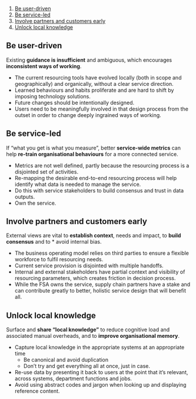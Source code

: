 1. [Be user-driven](#be-user-driven)
1. [Be service-led](#be-service-led)
1. [Involve partners and customers early](#involve-partners-and-customers-early)
1. [Unlock local knowledge](#unlock-local-knowledge)

## Be user-driven

Existing **guidance is insufficient** and ambiguous, which encourages **inconsistent ways of working**.  
* The current resourcing tools have evolved locally (both in scope and geographically) and organically, without a clear service direction.  
* Learned behaviours and habits proliferate and are hard to shift by imposing technology solutions. 
* Future changes should be intentionally designed. 
* Users need to be meaningfully involved in that design process from the outset in order to change deeply ingrained ways of working.

## Be service-led

If “what you get is what you measure”, better **service-wide metrics** can help **re-train organisational behaviours** for a more connected service. 
* Metrics are not well defined, partly because the resourcing process is a disjointed set of activities.
* Re-mapping the desirable end-to-end resourcing process will help identify what data is needed to manage the service.
* Do this with service stakeholders to build consensus and trust in data outputs.
* Own the service.

## Involve partners and customers early
External views are vital to **establish context**, needs and impact, to **build consensus** and to * avoid internal bias. 
* The business operating model relies on third parties to ensure a flexible workforce to fulfil resourcing needs. 
* Current service provision is disjointed with multiple handoffs.
* Internal and external stakeholders have partial context and visibility of resourcing parameters, which creates friction in decision process.
* While the FSA owns the service, supply chain partners have a stake and can contribute greatly to better, holistic service design that will benefit all. 

## Unlock local knowledge
Surface and **share “local knowledge”** to reduce cognitive load and associated manual overheads, and to **improve organisational memory**.
* Capture local knowledge in the appropriate systems at an appropriate time
   * Be canonical and avoid duplication
   * Don’t try and get everything all at once, just in case. 
* Re-use data by presenting it back to users at the point that it’s relevant, across systems, department functions and jobs. 
* Avoid using abstract codes and jargon when looking up and displaying reference content. 

